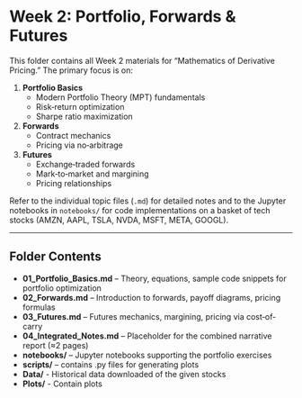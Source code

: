 # Week 2: Portfolio, Forwards & Futures

This folder contains all Week 2 materials for “Mathematics of Derivative Pricing.” The primary focus is on:

1. **Portfolio Basics**  
   - Modern Portfolio Theory (MPT) fundamentals  
   - Risk‐return optimization  
   - Sharpe ratio maximization  
2. **Forwards**  
   - Contract mechanics  
   - Pricing via no‐arbitrage  
3. **Futures**  
   - Exchange‐traded forwards  
   - Mark‐to‐market and margining  
   - Pricing relationships

Refer to the individual topic files (`.md`) for detailed notes and to the Jupyter notebooks in `notebooks/` for code implementations on a basket of tech stocks (AMZN, AAPL, TSLA, NVDA, MSFT, META, GOOGL).

<!--Once all concepts are covered, consolidate them into the **[Integrated Weekly Report](./04_Integrated_Notes.md)**.-->

---

## Folder Contents

- **01_Portfolio_Basics.md** – Theory, equations, sample code snippets for portfolio optimization  
- **02_Forwards.md** – Introduction to forwards, payoff diagrams, pricing formulas  
- **03_Futures.md** – Futures mechanics, margining, pricing via cost‐of‐carry  
- **04_Integrated_Notes.md** – Placeholder for the combined narrative report (≈2 pages)  
- **notebooks/** – Jupyter notebooks supporting the portfolio exercises  
- **scripts/** – contains .py files for generating plots
- **Data/** - Historical data downloaded of the given stocks
- **Plots/** - Contain plots
